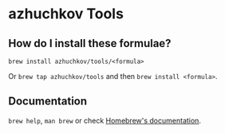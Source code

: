 # azhuchkov Tools

## How do I install these formulae?

`brew install azhuchkov/tools/<formula>`

Or `brew tap azhuchkov/tools` and then `brew install <formula>`.

## Documentation

`brew help`, `man brew` or check [Homebrew's documentation](https://docs.brew.sh).
